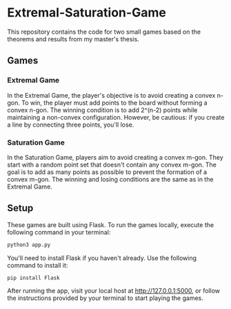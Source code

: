# Extremal-Saturation-Game

This repository contains the code for two small games based on the theorems and results from my master's thesis.

## Games

### Extremal Game

In the Extremal Game, the player's objective is to avoid creating a convex n-gon. To win, the player must add points to the board without forming a convex n-gon. The winning condition is to add 2^(n-2) points while maintaining a non-convex configuration. However, be cautious: if you create a line by connecting three points, you'll lose.

### Saturation Game

In the Saturation Game, players aim to avoid creating a convex m-gon. They start with a random point set that doesn't contain any convex m-gon. The goal is to add as many points as possible to prevent the formation of a convex m-gon. The winning and losing conditions are the same as in the Extremal Game.

## Setup

These games are built using Flask. To run the games locally, execute the following command in your terminal:

```bash
python3 app.py
```

You'll need to install Flask if you haven't already. Use the following command to install it:

```bash
pip install Flask
```

After running the app, visit your local host at http://127.0.0.1:5000, or follow the instructions provided by your terminal to start playing the games.
